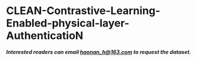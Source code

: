 # CLEAN-Contrastive-Learning-Enabled-physical-layer-AuthenticatioN

***Interested readers can email haonan_h@163.com to request the dataset.***
